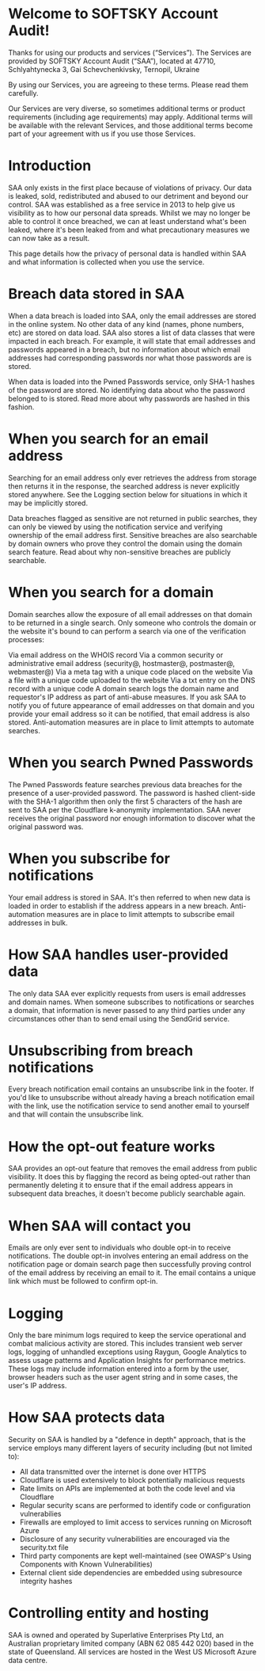 # Welcome to SOFTSKY Account Audit!
Thanks for using our products and services (“Services”). The Services are provided by SOFTSKY Account Audit (“SAA”), located at 47710, Schlyahtynecka 3, Gai Schevchenkivsky, Ternopil, Ukraine

By using our Services, you are agreeing to these terms. Please read them carefully.

Our Services are very diverse, so sometimes additional terms or product requirements (including age requirements) may apply. Additional terms will be available with the relevant Services, and those additional terms become part of your agreement with us if you use those Services.
# Introduction
SAA only exists in the first place because of violations of privacy. Our data is leaked, sold, redistributed and abused to our detriment and beyond our control. SAA was established as a free service in 2013 to help give us visibility as to how our personal data spreads. Whilst we may no longer be able to control it once breached, we can at least understand what's been leaked, where it's been leaked from and what precautionary measures we can now take as a result.

This page details how the privacy of personal data is handled within SAA and what information is collected when you use the service.

# Breach data stored in SAA
When a data breach is loaded into SAA, only the email addresses are stored in the online system. No other data of any kind (names, phone numbers, etc) are stored on data load. SAA also stores a list of data classes that were impacted in each breach. For example, it will state that email addresses and passwords appeared in a breach, but no information about which email addresses had corresponding passwords nor what those passwords are is stored.

When data is loaded into the Pwned Passwords service, only SHA-1 hashes of the password are stored. No identifying data about who the password belonged to is stored. Read more about why passwords are hashed in this fashion.

# When you search for an email address
Searching for an email address only ever retrieves the address from storage then returns it in the response, the searched address is never explicitly stored anywhere. See the Logging section below for situations in which it may be implicitly stored.

Data breaches flagged as sensitive are not returned in public searches, they can only be viewed by using the notification service and verifying ownership of the email address first. Sensitive breaches are also searchable by domain owners who prove they control the domain using the domain search feature. Read about why non-sensitive breaches are publicly searchable.

# When you search for a domain
Domain searches allow the exposure of all email addresses on that domain to be returned in a single search. Only someone who controls the domain or the website it's bound to can perform a search via one of the verification processes:

Via email address on the WHOIS record
Via a common security or administrative email address (security@, hostmaster@, postmaster@, webmaster@)
Via a meta tag with a unique code placed on the website
Via a file with a unique code uploaded to the website
Via a txt entry on the DNS record with a unique code
A domain search logs the domain name and requestor's IP address as part of anti-abuse measures. If you ask SAA to notify you of future appearance of email addresses on that domain and you provide your email address so it can be notified, that email address is also stored. Anti-automation measures are in place to limit attempts to automate searches.

# When you search Pwned Passwords
The Pwned Passwords feature searches previous data breaches for the presence of a user-provided password. The password is hashed client-side with the SHA-1 algorithm then only the first 5 characters of the hash are sent to SAA per the Cloudflare k-anonymity implementation. SAA never receives the original password nor enough information to discover what the original password was.

# When you subscribe for notifications
Your email address is stored in SAA. It's then referred to when new data is loaded in order to establish if the address appears in a new breach. Anti-automation measures are in place to limit attempts to subscribe email addresses in bulk.

# How SAA handles user-provided data
The only data SAA ever explicitly requests from users is email addresses and domain names. When someone subscribes to notifications or searches a domain, that information is never passed to any third parties under any circumstances other than to send email using the SendGrid service.

# Unsubscribing from breach notifications
Every breach notification email contains an unsubscribe link in the footer. If you'd like to unsubscribe without already having a breach notification email with the link, use the notification service to send another email to yourself and that will contain the unsubscribe link.

# How the opt-out feature works
SAA provides an opt-out feature that removes the email address from public visibility. It does this by flagging the record as being opted-out rather than permanently deleting it to ensure that if the email address appears in subsequent data breaches, it doesn't become publicly searchable again.

# When SAA will contact you
Emails are only ever sent to individuals who double opt-in to receive notifications. The double opt-in involves entering an email address on the notification page or domain search page then successfully proving control of the email address by receiving an email to it. The email contains a unique link which must be followed to confirm opt-in.

# Logging
Only the bare minimum logs required to keep the service operational and combat malicious activity are stored. This includes transient web server logs, logging of unhandled exceptions using Raygun, Google Analytics to assess usage patterns and Application Insights for performance metrics. These logs may include information entered into a form by the user, browser headers such as the user agent string and in some cases, the user's IP address.

# How SAA protects data
Security on SAA is handled by a "defence in depth" approach, that is the service employs many different layers of security including (but not limited to):

- All data transmitted over the internet is done over HTTPS
- Cloudflare is used extensively to block potentially malicious requests
- Rate limits on APIs are implemented at both the code level and via Cloudflare
- Regular security scans are performed to identify code or configuration vulnerabilies
- Firewalls are employed to limit access to services running on Microsoft Azure
- Disclosure of any security vulnerabilities are encouraged via the security.txt file
- Third party components are kept well-maintained (see OWASP's Using Components with Known Vulnerabilities)
- External client side dependencies are embedded using subresource integrity hashes

# Controlling entity and hosting
SAA is owned and operated by Superlative Enterprises Pty Ltd, an Australian proprietary limited company (ABN 62 085 442 020) based in the state of Queensland. All services are hosted in the West US Microsoft Azure data centre.
